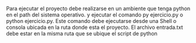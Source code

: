 Para ejecutar el proyecto debe realizarse en un ambiente que tenga python en el path del sistema operativo.
y ejecutar el comando py ejercicio.py o python ejercicio.py.
Este comando debe ejecutarse desde una Shell o consola ubicada en la ruta donde esta el proyecto.
El archivo entrada.txt debe estar en la misma ruta que se ubique el script de python

